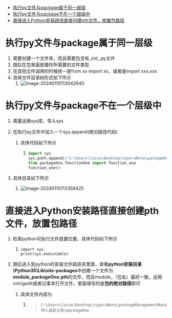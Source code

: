 <!-- START doctoc generated TOC please keep comment here to allow auto update -->
<!-- DON'T EDIT THIS SECTION, INSTEAD RE-RUN doctoc TO UPDATE -->


- [执行py文件与package属于同一层级](#%E6%89%A7%E8%A1%8Cpy%E6%96%87%E4%BB%B6%E4%B8%8Epackage%E5%B1%9E%E4%BA%8E%E5%90%8C%E4%B8%80%E5%B1%82%E7%BA%A7)
- [执行py文件与package不在一个层级中](#%E6%89%A7%E8%A1%8Cpy%E6%96%87%E4%BB%B6%E4%B8%8Epackage%E4%B8%8D%E5%9C%A8%E4%B8%80%E4%B8%AA%E5%B1%82%E7%BA%A7%E4%B8%AD)
- [直接进入Python安装路径直接创建pth文件，放置包路径](#%E7%9B%B4%E6%8E%A5%E8%BF%9B%E5%85%A5python%E5%AE%89%E8%A3%85%E8%B7%AF%E5%BE%84%E7%9B%B4%E6%8E%A5%E5%88%9B%E5%BB%BApth%E6%96%87%E4%BB%B6%E6%94%BE%E7%BD%AE%E5%8C%85%E8%B7%AF%E5%BE%84)

<!-- END doctoc generated TOC please keep comment here to allow auto update -->

# 执行py文件与package属于同一层级

1. 需要创建一个文件夹，而且需要包含有\__init__.py文件
2. 随后在包里面放置你所需要的文件类型
3. 在其他文件调用的时候统一是from xx import xx，或者是import xxx.xxx
4. 具体文件目录树形式如下所示
   1. ![image-20240110113042640](C:/Users/lucus/AppData/Roaming/Typora/typora-user-images/image-20240110113042640.png)

# 执行py文件与package不在一个层级中

1. 需要运用sys库，导入sys

2. 在执行py文件中加入一个sys.append(绝对路径代码)

   1. 具体代码如下所示

      1. ```python
         import sys
         sys.path.append(r"C:\Users\lucus\Desktop\typoraNote\packageManagementNote\Python导入自定义包\packageOne")
         from packageOne.functionOne import function_one
         function_one()
         ```

3. 具体目录如下所示

   1. ![image-20240110113358425](C:/Users/lucus/AppData/Roaming/Typora/typora-user-images/image-20240110113358425.png)

# 直接进入Python安装路径直接创建pth文件，放置包路径

1. 检索python可执行文件放置位置，具体代码如下所示

   1. ```
      import sys
      print(sys.executable)
      ```

2. 随后进入到python的安装文件路径夹里面，查看**python安装目录\Python35\Lib\site-packages**中创建一个文件为**module_packageOne.pth**的文件，而且module_（包名）最好一致，运用vim/gedit或者记事本打开文件，里面填写的是**包的绝对路径**即可

   1. 具体文件内容为

      1. > ```
         > C:\Users\lucus\Desktop\typoraNote\packageManagementNote\Python导入自定义包\packageOne
         > ```